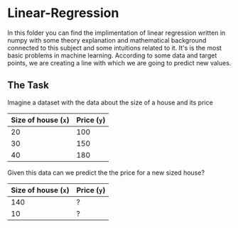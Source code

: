 # Linear-Regression
In this folder you can find the implimentation of linear regression written in numpy with some theory explanation and mathematical background connected to this subject and some intuitions related to it. It's is the most basic problems in machine learning. According to some data and target points, we are creating a line with which we are going to predict new values.

## The Task

Imagine a dataset with the data about the size of a house and its price 


| Size of house (`x`) | Price (`y`) |
| ------------------- | ----------- |
| 20                  | 100         |
| 30                  | 150         |
| 40                  | 180         |

Given this data can we predict the the price for a new sized house?

| Size of house (`x`) | Price (`y`) |
| ------------------- | ----------- |
| 140                 | ?           |
| 10                  | ?           |